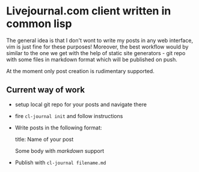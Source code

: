 # Livejournal.com client written in common lisp

The general idea is that I don't wont to write my posts in any web interface,
vim is just fine for these purposes! Moreover, the best workflow would by
similar to the one we get with the help of static site generators - git repo
with some files in markdown format which will be published on push.

At the moment only post creation is rudimentary supported.

## Current way of work

- setup local git repo for your posts and navigate there
- fire `cl-journal init` and follow instructions
- Write posts in the following format:

    title: Name of your post
    
    Some body with *markdown* support
    
    
- Publish with `cl-journal filename.md`
